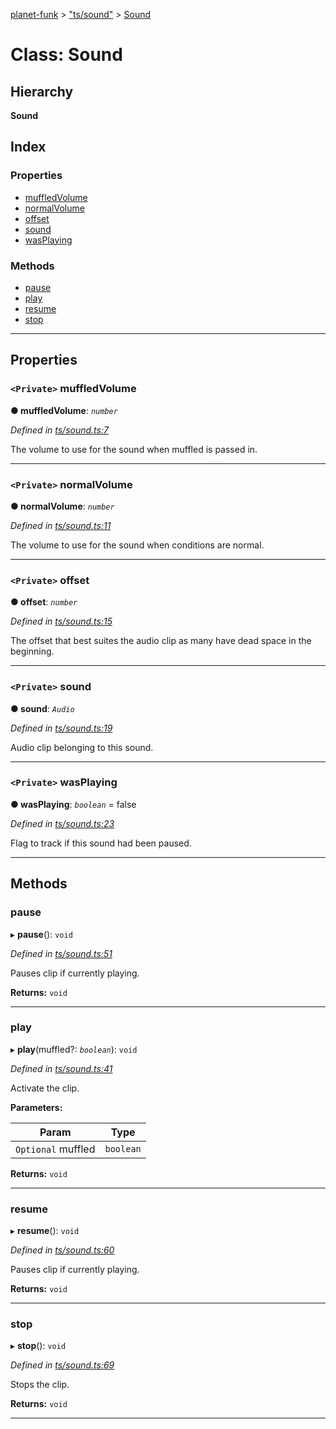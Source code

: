 [planet-funk](../README.md) > ["ts/sound"](../modules/_ts_sound_.md) > [Sound](../classes/_ts_sound_.sound.md)

# Class: Sound

## Hierarchy

**Sound**

## Index

### Properties

* [muffledVolume](_ts_sound_.sound.md#muffledvolume)
* [normalVolume](_ts_sound_.sound.md#normalvolume)
* [offset](_ts_sound_.sound.md#offset)
* [sound](_ts_sound_.sound.md#sound)
* [wasPlaying](_ts_sound_.sound.md#wasplaying)

### Methods

* [pause](_ts_sound_.sound.md#pause)
* [play](_ts_sound_.sound.md#play)
* [resume](_ts_sound_.sound.md#resume)
* [stop](_ts_sound_.sound.md#stop)

---

## Properties

<a id="muffledvolume"></a>

### `<Private>` muffledVolume

**● muffledVolume**: *`number`*

*Defined in [ts/sound.ts:7](https://github.com/WilliamRADFunk/planet-funk/blob/c8b9539/src/ts/sound.ts#L7)*

The volume to use for the sound when muffled is passed in.

___
<a id="normalvolume"></a>

### `<Private>` normalVolume

**● normalVolume**: *`number`*

*Defined in [ts/sound.ts:11](https://github.com/WilliamRADFunk/planet-funk/blob/c8b9539/src/ts/sound.ts#L11)*

The volume to use for the sound when conditions are normal.

___
<a id="offset"></a>

### `<Private>` offset

**● offset**: *`number`*

*Defined in [ts/sound.ts:15](https://github.com/WilliamRADFunk/planet-funk/blob/c8b9539/src/ts/sound.ts#L15)*

The offset that best suites the audio clip as many have dead space in the beginning.

___
<a id="sound"></a>

### `<Private>` sound

**● sound**: *`Audio`*

*Defined in [ts/sound.ts:19](https://github.com/WilliamRADFunk/planet-funk/blob/c8b9539/src/ts/sound.ts#L19)*

Audio clip belonging to this sound.

___
<a id="wasplaying"></a>

### `<Private>` wasPlaying

**● wasPlaying**: *`boolean`* = false

*Defined in [ts/sound.ts:23](https://github.com/WilliamRADFunk/planet-funk/blob/c8b9539/src/ts/sound.ts#L23)*

Flag to track if this sound had been paused.

___

## Methods

<a id="pause"></a>

###  pause

▸ **pause**(): `void`

*Defined in [ts/sound.ts:51](https://github.com/WilliamRADFunk/planet-funk/blob/c8b9539/src/ts/sound.ts#L51)*

Pauses clip if currently playing.

**Returns:** `void`

___
<a id="play"></a>

###  play

▸ **play**(muffled?: *`boolean`*): `void`

*Defined in [ts/sound.ts:41](https://github.com/WilliamRADFunk/planet-funk/blob/c8b9539/src/ts/sound.ts#L41)*

Activate the clip.

**Parameters:**

| Param | Type |
| ------ | ------ |
| `Optional` muffled | `boolean` |

**Returns:** `void`

___
<a id="resume"></a>

###  resume

▸ **resume**(): `void`

*Defined in [ts/sound.ts:60](https://github.com/WilliamRADFunk/planet-funk/blob/c8b9539/src/ts/sound.ts#L60)*

Pauses clip if currently playing.

**Returns:** `void`

___
<a id="stop"></a>

###  stop

▸ **stop**(): `void`

*Defined in [ts/sound.ts:69](https://github.com/WilliamRADFunk/planet-funk/blob/c8b9539/src/ts/sound.ts#L69)*

Stops the clip.

**Returns:** `void`

___

